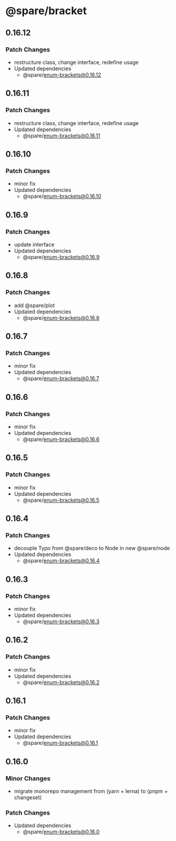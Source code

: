 # @spare/bracket

## 0.16.12

### Patch Changes

- restructure class, change interface, redefine usage
- Updated dependencies
  - @spare/enum-brackets@0.16.12

## 0.16.11

### Patch Changes

- restructure class, change interface, redefine usage
- Updated dependencies
  - @spare/enum-brackets@0.16.11

## 0.16.10

### Patch Changes

- minor fix
- Updated dependencies
  - @spare/enum-brackets@0.16.10

## 0.16.9

### Patch Changes

- update interface
- Updated dependencies
  - @spare/enum-brackets@0.16.9

## 0.16.8

### Patch Changes

- add @spare/plot
- Updated dependencies
  - @spare/enum-brackets@0.16.8

## 0.16.7

### Patch Changes

- minor fix
- Updated dependencies
  - @spare/enum-brackets@0.16.7

## 0.16.6

### Patch Changes

- minor fix
- Updated dependencies
  - @spare/enum-brackets@0.16.6

## 0.16.5

### Patch Changes

- minor fix
- Updated dependencies
  - @spare/enum-brackets@0.16.5

## 0.16.4

### Patch Changes

- decouple Typo from @spare/deco to Node in new @spare/node
- Updated dependencies
  - @spare/enum-brackets@0.16.4

## 0.16.3

### Patch Changes

- minor fix
- Updated dependencies
  - @spare/enum-brackets@0.16.3

## 0.16.2

### Patch Changes

- minor fix
- Updated dependencies
  - @spare/enum-brackets@0.16.2

## 0.16.1

### Patch Changes

- minor fix
- Updated dependencies
  - @spare/enum-brackets@0.16.1

## 0.16.0

### Minor Changes

- migrate monorepo management from (yarn + lerna) to (pnpm + changeset)

### Patch Changes

- Updated dependencies
  - @spare/enum-brackets@0.16.0
